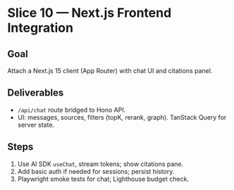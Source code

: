 # Slice 10 — Next.js Frontend Integration

## Goal
Attach a Next.js 15 client (App Router) with chat UI and citations panel.

## Deliverables
- `/api/chat` route bridged to Hono API.
- UI: messages, sources, filters (topK, rerank, graph). TanStack Query for server state.

## Steps
1. Use AI SDK `useChat`, stream tokens; show citations pane.
2. Add basic auth if needed for sessions; persist history.
3. Playwright smoke tests for chat; Lighthouse budget check.
